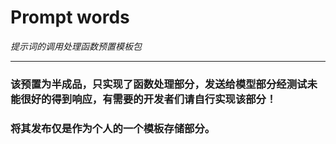 # Prompt words
*提示词的调用处理函数预置模板包*
***
### 该预置为半成品，只实现了函数处理部分，发送给模型部分经测试未能很好的得到响应，有需要的开发者们请自行实现该部分！
### 将其发布仅是作为个人的一个模板存储部分。